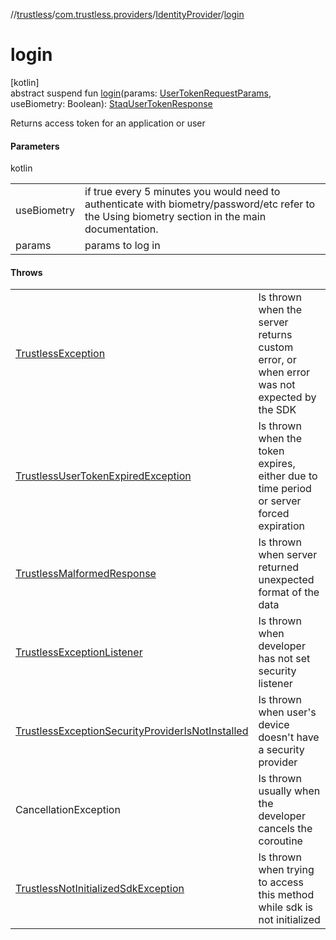 //[trustless](../../../index.md)/[com.trustless.providers](../index.md)/[IdentityProvider](index.md)/[login](login.md)

# login

[kotlin]\
abstract suspend fun [login](login.md)(params: [UserTokenRequestParams](../../com.trustless.requests.identity.userToken/-user-token-request-params/index.md), useBiometry: Boolean): [StaqUserTokenResponse](../../com.trustless.requests.identity/-staq-user-token-response/index.md)

Returns access token for an application or user

#### Parameters

kotlin

| | |
|---|---|
| useBiometry | if true every 5 minutes you would need to authenticate with biometry/password/etc refer to the Using biometry section in the main documentation. |
| params | params to log in |

#### Throws

| | |
|---|---|
| [TrustlessException](../../com.trustless.exceptions/-trustless-exception/index.md) | Is thrown when the server returns custom error, or when error was not expected by the SDK |
| [TrustlessUserTokenExpiredException](../../com.trustless.exceptions/-trustless-user-token-expired-exception/index.md) | Is thrown when the token expires, either due to time period or server forced expiration |
| [TrustlessMalformedResponse](../../com.trustless.exceptions/-trustless-malformed-response/index.md) | Is thrown when server returned unexpected format of the data |
| [TrustlessExceptionListener](../../com.trustless.exceptions/-trustless-exception-listener/index.md) | Is thrown when developer has not set security listener |
| [TrustlessExceptionSecurityProviderIsNotInstalled](../../com.trustless.exceptions/-trustless-exception-security-provider-is-not-installed/index.md) | Is thrown when user's device doesn't have a security provider |
| CancellationException | Is thrown usually when the developer cancels the coroutine |
| [TrustlessNotInitializedSdkException](../../com.trustless.exceptions/-trustless-not-initialized-sdk-exception/index.md) | Is thrown when trying to access this method while sdk is not initialized |
